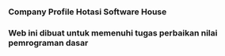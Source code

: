 ### Company Profile Hotasi Software House
### Web ini dibuat untuk memenuhi tugas perbaikan nilai pemrograman dasar
